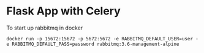 # Flask App with Celery

To start up rabbitmq in docker
```docker
docker run -p 15672:15672 -p 5672:5672 -e RABBITMQ_DEFAULT_USER=user -e RABBITMQ_DEFAULT_PASS=password rabbitmq:3.6-management-alpine
```
